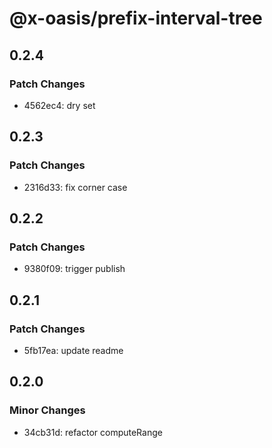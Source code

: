 # @x-oasis/prefix-interval-tree

## 0.2.4

### Patch Changes

- 4562ec4: dry set

## 0.2.3

### Patch Changes

- 2316d33: fix corner case

## 0.2.2

### Patch Changes

- 9380f09: trigger publish

## 0.2.1

### Patch Changes

- 5fb17ea: update readme

## 0.2.0

### Minor Changes

- 34cb31d: refactor computeRange
